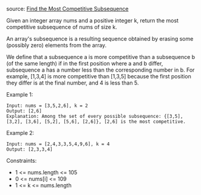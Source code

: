 source: [Find the Most Competitive Subsequence](https://leetcode.com/problems/find-the-most-competitive-subsequence/)

Given an integer array nums and a positive integer k, return the most competitive subsequence of nums of size k.

An array's subsequence is a resulting sequence obtained by erasing some (possibly zero) elements from the array.

We define that a subsequence a is more competitive than a subsequence b (of the same length) if in the first position where a and b differ, subsequence a has a number less than the corresponding number in b. For example, [1,3,4] is more competitive than [1,3,5] because the first position they differ is at the final number, and 4 is less than 5.

 

Example 1:

```
Input: nums = [3,5,2,6], k = 2
Output: [2,6]
Explanation: Among the set of every possible subsequence: {[3,5], [3,2], [3,6], [5,2], [5,6], [2,6]}, [2,6] is the most competitive.
```

Example 2:

```
Input: nums = [2,4,3,3,5,4,9,6], k = 4
Output: [2,3,3,4]
```

Constraints:

* 1 <= nums.length <= 105
* 0 <= nums[i] <= 109
* 1 <= k <= nums.length
